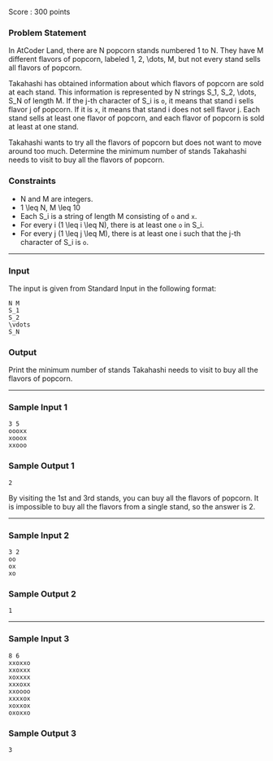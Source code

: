 Score : 300 points

### Problem Statement

In AtCoder Land, there are N popcorn stands numbered 1 to N. They have M different flavors of popcorn, labeled 1, 2, \dots, M, but not every stand sells all flavors of popcorn.

Takahashi has obtained information about which flavors of popcorn are sold at each stand. This information is represented by N strings S\_1, S\_2, \dots, S\_N of length M. If the j-th character of S\_i is `o`, it means that stand i sells flavor j of popcorn. If it is `x`, it means that stand i does not sell flavor j. Each stand sells at least one flavor of popcorn, and each flavor of popcorn is sold at least at one stand.

Takahashi wants to try all the flavors of popcorn but does not want to move around too much. Determine the minimum number of stands Takahashi needs to visit to buy all the flavors of popcorn.

### Constraints

* N and M are integers.
* 1 \leq N, M \leq 10
* Each S\_i is a string of length M consisting of `o` and `x`.
* For every i (1 \leq i \leq N), there is at least one `o` in S\_i.
* For every j (1 \leq j \leq M), there is at least one i such that the j-th character of S\_i is `o`.

---

### Input

The input is given from Standard Input in the following format:

```
N M
S_1
S_2
\vdots
S_N
```

### Output

Print the minimum number of stands Takahashi needs to visit to buy all the flavors of popcorn.

---

### Sample Input 1

```
3 5
oooxx
xooox
xxooo
```

### Sample Output 1

```
2
```

By visiting the 1st and 3rd stands, you can buy all the flavors of popcorn. It is impossible to buy all the flavors from a single stand, so the answer is 2.

---

### Sample Input 2

```
3 2
oo
ox
xo
```

### Sample Output 2

```
1
```

---

### Sample Input 3

```
8 6
xxoxxo
xxoxxx
xoxxxx
xxxoxx
xxoooo
xxxxox
xoxxox
oxoxxo
```

### Sample Output 3

```
3
```